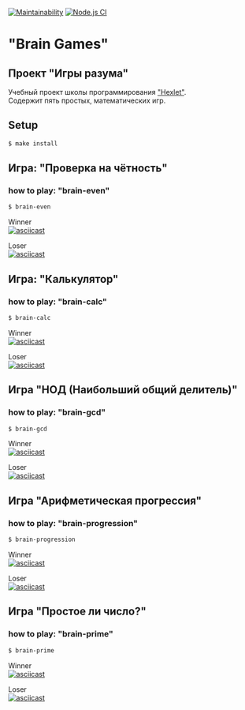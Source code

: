 [![Maintainability](https://api.codeclimate.com/v1/badges/ab21f138c3e3cad306f1/maintainability)](https://codeclimate.com/github/khloptsevps/frontend-project-lvl1/maintainability) [![Node.js CI](https://github.com/khloptsevps/frontend-project-lvl1/workflows/Node.js%20CI/badge.svg)](https://github.com/khloptsevps/frontend-project-lvl1/actions)

# "Brain Games"

## Проект "Игры разума"

Учебный проект школы программирования ["Hexlet"](https://ru.hexlet.io/?ref=252944).  
Содержит пять простых, математических игр.

## Setup

```sh
$ make install
```

## Игра: "Проверка на чётность"
### how to play: "brain-even"

```sh 
$ brain-even
```

Winner  
[![asciicast](https://asciinema.org/a/luXChoupxK71NiQobMRFzRABQ.svg)](https://asciinema.org/a/luXChoupxK71NiQobMRFzRABQ)

Loser  
[![asciicast](https://asciinema.org/a/4dzjOGF2drp6qGFVF8Qe8jXhO.svg)](https://asciinema.org/a/4dzjOGF2drp6qGFVF8Qe8jXhO)

## Игра: "Калькулятор"
### how to play: "brain-calc"

```sh 
$ brain-calc
```

Winner  
[![asciicast](https://asciinema.org/a/ojG4z6fQKnIZlZF6kd9hqVWpp.svg)](https://asciinema.org/a/ojG4z6fQKnIZlZF6kd9hqVWpp)

Loser  
[![asciicast](https://asciinema.org/a/a5iAKA8HZF3gM1LHgBb9u6KKt.svg)](https://asciinema.org/a/a5iAKA8HZF3gM1LHgBb9u6KKt)

## Игра "НОД (Наибольший общий делитель)"
### how to play: "brain-gcd"

```sh 
$ brain-gcd
```

Winner  
[![asciicast](https://asciinema.org/a/6HtJRXuGQ5ShD0Lt38vlPvRqQ.svg)](https://asciinema.org/a/6HtJRXuGQ5ShD0Lt38vlPvRqQ)

Loser  
[![asciicast](https://asciinema.org/a/iiuinsT0pNrQ1laKSrRmCZRRg.svg)](https://asciinema.org/a/iiuinsT0pNrQ1laKSrRmCZRRg)

## Игра "Арифметическая прогрессия"
### how to play: "brain-progression"

```sh 
$ brain-progression
```

Winner  
[![asciicast](https://asciinema.org/a/FR0eLUni3oH5CNET7Yzcdk3Pi.svg)](https://asciinema.org/a/FR0eLUni3oH5CNET7Yzcdk3Pi)

Loser  
[![asciicast](https://asciinema.org/a/Jir4d6REvHPSjE33nviCoAgnD.svg)](https://asciinema.org/a/Jir4d6REvHPSjE33nviCoAgnD)

## Игра "Простое ли число?"
### how to play: "brain-prime"

```sh 
$ brain-prime
```

Winner  
[![asciicast](https://asciinema.org/a/7qcVK9Lf4N3IHk9v10FRm5qHk.svg)](https://asciinema.org/a/7qcVK9Lf4N3IHk9v10FRm5qHk)

Loser  
[![asciicast](https://asciinema.org/a/nFRg3A2luGlLzvu6ihF6sHdl7.svg)](https://asciinema.org/a/nFRg3A2luGlLzvu6ihF6sHdl7)